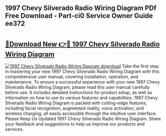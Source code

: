 ## 1997 Chevy Silverado Radio Wiring Diagram PDf Free Download - Part-ci0 Service Owner Guide ee372

# <h2><a href="http://dfpc9b1.blite.top/?on=1997+Chevy+Silverado+Radio+Wiring+Diagram">🔗Download New 👉🔴 1997 Chevy Silverado Radio Wiring Diagram</a></h2>

[![1997 Chevy Silverado Radio Wiring Diagram download](https://i.imgur.com/lujVjoI.png)](http://dfpc9b1.blite.top/?on=1997+Chevy+Silverado+Radio+Wiring+Diagram)
Take the first step in mastering your new 1997 Chevy Silverado Radio Wiring Diagram with this comprehensive user manual, covering installation, operation, and maintenance. To ensure a successful experience with your new 1997 Chevy Silverado Radio Wiring Diagram, please read this user manual carefully before use. It includes detailed instructions for product setup, as well as information on how to use its various features and capabilities. 1997 Chevy Silverado Radio Wiring Diagram is packed with cutting-edge features, including facial recognition, augmented reality, voice activation, and wireless charging, all easily accessible through the intuitive user interface. Please Keep Us Updated 1997 Chevy Silverado Radio Wiring Diagram. Share your feedback and suggestions to help us improve our products and services.

